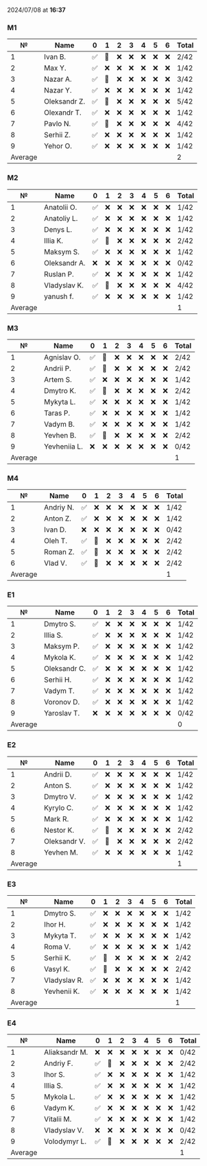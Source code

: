 2024/07/08 at **16:37**
### M1
|№|Name|0|1|2|3|4|5|6|Total|
|-----|-----|-----|-----|-----|-----|-----|-----|-----|-----|
|1|Ivan B.|✅|🔄|❌|❌|❌|❌|❌|2/42|
|2|Max Y.|✅|❌|❌|❌|❌|❌|❌|1/42|
|3|Nazar A.|✅|🔄|❌|❌|❌|❌|❌|3/42|
|4|Nazar Y.|✅|❌|❌|❌|❌|❌|❌|1/42|
|5|Oleksandr Z.|✅|🔄|❌|❌|❌|❌|❌|5/42|
|6|Olexandr T.|✅|❌|❌|❌|❌|❌|❌|1/42|
|7|Pavlo N.|✅|🔄|❌|❌|❌|❌|❌|4/42|
|8|Serhii Z.|✅|❌|❌|❌|❌|❌|❌|1/42|
|9|Yehor O.|✅|❌|❌|❌|❌|❌|❌|1/42|
|Average|||||||||2|
### M2
|№|Name|0|1|2|3|4|5|6|Total|
|-----|-----|-----|-----|-----|-----|-----|-----|-----|-----|
|1|Anatolii O.|✅|❌|❌|❌|❌|❌|❌|1/42|
|2|Anatoliy L.|✅|❌|❌|❌|❌|❌|❌|1/42|
|3|Denys L.|✅|❌|❌|❌|❌|❌|❌|1/42|
|4|Illia K.|✅|🔄|❌|❌|❌|❌|❌|2/42|
|5|Maksym S.|✅|❌|❌|❌|❌|❌|❌|1/42|
|6|Oleksandr A.|❌|❌|❌|❌|❌|❌|❌|0/42|
|7|Ruslan P.|✅|❌|❌|❌|❌|❌|❌|1/42|
|8|Vladyslav K.|✅|🔄|❌|❌|❌|❌|❌|4/42|
|9|yanush f.|✅|❌|❌|❌|❌|❌|❌|1/42|
|Average|||||||||1|
### M3
|№|Name|0|1|2|3|4|5|6|Total|
|-----|-----|-----|-----|-----|-----|-----|-----|-----|-----|
|1|Agnislav O.|✅|🔄|❌|❌|❌|❌|❌|2/42|
|2|Andrii P.|✅|🔄|❌|❌|❌|❌|❌|2/42|
|3|Artem S.|✅|❌|❌|❌|❌|❌|❌|1/42|
|4|Dmytro K.|✅|🔄|❌|❌|❌|❌|❌|2/42|
|5|Mykyta L.|✅|❌|❌|❌|❌|❌|❌|1/42|
|6|Taras P.|✅|❌|❌|❌|❌|❌|❌|1/42|
|7|Vadym B.|✅|❌|❌|❌|❌|❌|❌|1/42|
|8|Yevhen B.|✅|🔄|❌|❌|❌|❌|❌|2/42|
|9|Yevheniia L.|❌|❌|❌|❌|❌|❌|❌|0/42|
|Average|||||||||1|
### M4
|№|Name|0|1|2|3|4|5|6|Total|
|-----|-----|-----|-----|-----|-----|-----|-----|-----|-----|
|1|Andriy N.|✅|❌|❌|❌|❌|❌|❌|1/42|
|2|Anton Z.|✅|❌|❌|❌|❌|❌|❌|1/42|
|3|Ivan D.|❌|❌|❌|❌|❌|❌|❌|0/42|
|4|Oleh T.|✅|🔄|❌|❌|❌|❌|❌|2/42|
|5|Roman Z.|✅|🔄|❌|❌|❌|❌|❌|2/42|
|6|Vlad V.|✅|🔄|❌|❌|❌|❌|❌|2/42|
|Average|||||||||1|
### E1
|№|Name|0|1|2|3|4|5|6|Total|
|-----|-----|-----|-----|-----|-----|-----|-----|-----|-----|
|1|Dmytro S.|✅|❌|❌|❌|❌|❌|❌|1/42|
|2|Illia S.|✅|❌|❌|❌|❌|❌|❌|1/42|
|3|Maksym P.|✅|❌|❌|❌|❌|❌|❌|1/42|
|4|Mykola K.|✅|❌|❌|❌|❌|❌|❌|1/42|
|5|Oleksandr C.|✅|❌|❌|❌|❌|❌|❌|1/42|
|6|Serhii H.|✅|❌|❌|❌|❌|❌|❌|1/42|
|7|Vadym T.|✅|❌|❌|❌|❌|❌|❌|1/42|
|8|Voronov D.|✅|❌|❌|❌|❌|❌|❌|1/42|
|9|Yaroslav T.|❌|❌|❌|❌|❌|❌|❌|0/42|
|Average|||||||||0|
### E2
|№|Name|0|1|2|3|4|5|6|Total|
|-----|-----|-----|-----|-----|-----|-----|-----|-----|-----|
|1|Andrii D.|✅|❌|❌|❌|❌|❌|❌|1/42|
|2|Anton S.|✅|❌|❌|❌|❌|❌|❌|1/42|
|3|Dmytro V.|✅|❌|❌|❌|❌|❌|❌|1/42|
|4|Kyrylo C.|✅|❌|❌|❌|❌|❌|❌|1/42|
|5|Mark R.|✅|❌|❌|❌|❌|❌|❌|1/42|
|6|Nestor K.|✅|🔄|❌|❌|❌|❌|❌|2/42|
|7|Oleksandr V.|✅|🔄|❌|❌|❌|❌|❌|2/42|
|8|Yevhen M.|✅|❌|❌|❌|❌|❌|❌|1/42|
|Average|||||||||1|
### E3
|№|Name|0|1|2|3|4|5|6|Total|
|-----|-----|-----|-----|-----|-----|-----|-----|-----|-----|
|1|Dmytro S.|✅|❌|❌|❌|❌|❌|❌|1/42|
|2|Ihor H.|✅|❌|❌|❌|❌|❌|❌|1/42|
|3|Mykyta T.|✅|❌|❌|❌|❌|❌|❌|1/42|
|4|Roma V.|✅|❌|❌|❌|❌|❌|❌|1/42|
|5|Serhii K.|✅|🔄|❌|❌|❌|❌|❌|2/42|
|6|Vasyl K.|✅|🔄|❌|❌|❌|❌|❌|2/42|
|7|Vladyslav R.|✅|❌|❌|❌|❌|❌|❌|1/42|
|8|Yevhenii K.|✅|❌|❌|❌|❌|❌|❌|1/42|
|Average|||||||||1|
### E4
|№|Name|0|1|2|3|4|5|6|Total|
|-----|-----|-----|-----|-----|-----|-----|-----|-----|-----|
|1|Aliaksandr M.|❌|❌|❌|❌|❌|❌|❌|0/42|
|2|Andriy F.|✅|🔄|❌|❌|❌|❌|❌|2/42|
|3|Ihor S.|✅|❌|❌|❌|❌|❌|❌|1/42|
|4|Illia S.|✅|❌|❌|❌|❌|❌|❌|1/42|
|5|Mykola L.|✅|❌|❌|❌|❌|❌|❌|1/42|
|6|Vadym K.|✅|❌|❌|❌|❌|❌|❌|1/42|
|7|Vitalii M.|✅|❌|❌|❌|❌|❌|❌|1/42|
|8|Vladyslav V.|❌|❌|❌|❌|❌|❌|❌|0/42|
|9|Volodymyr L.|✅|🔄|❌|❌|❌|❌|❌|2/42|
|Average|||||||||1|
